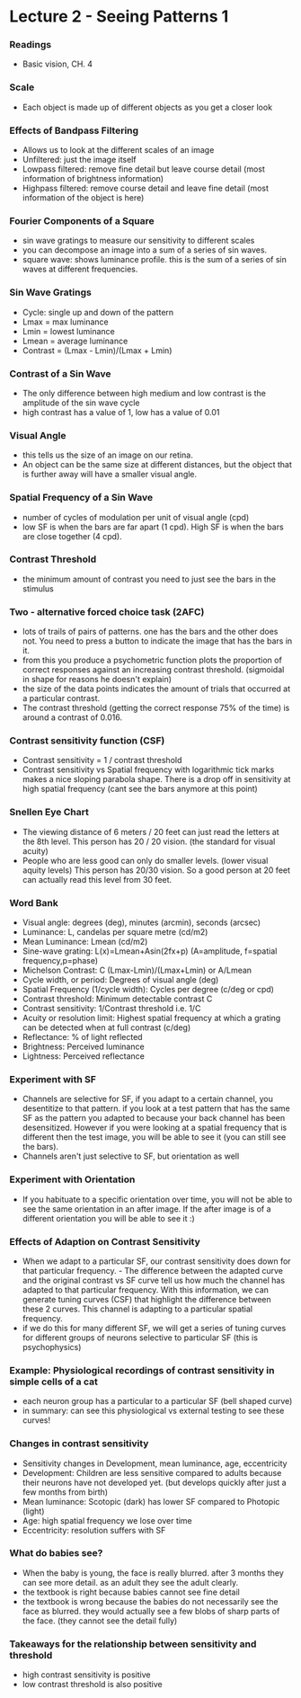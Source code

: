 # Lecture 2 - Seeing Patterns 1

### Readings 
- Basic vision, CH. 4

### Scale
- Each object is made up of different objects as you get a closer look 

### Effects of Bandpass Filtering 
- Allows us to look at the different scales of an image
- Unfiltered: just the image itself
- Lowpass filtered: remove fine detail but leave course detail (most information of brightness information)
- Highpass filtered: remove course detail and leave fine detail (most information of the object is here)

### Fourier Components of a Square
- sin wave gratings to measure our sensitivity to different scales
- you can decompose an image into a sum of a series of sin waves.
- square wave: shows luminance profile. this is the sum of a series of sin waves at different frequencies.

### Sin Wave Gratings 
- Cycle: single up and down of the pattern 
- Lmax = max luminance 
- Lmin = lowest luminance 
- Lmean = average luminance
- Contrast = (Lmax - Lmin)/(Lmax + Lmin)

### Contrast of a Sin Wave
- The only difference between high medium and low contrast is the amplitude of the sin wave cycle
- high contrast has a value of 1, low has a value of 0.01

### Visual Angle
- this tells us the size of an image on our retina.
- An object can be the same size at different distances, but the object that is further away will have a smaller visual angle. 

### Spatial Frequency of a Sin Wave
- number of cycles of modulation per unit of visual angle (cpd)
- low SF is when the bars are far apart (1 cpd). High SF is when the bars are close together (4 cpd).

### Contrast Threshold
- the minimum amount of contrast you need to just see the bars in the stimulus 

### Two - alternative forced choice task (2AFC)
- lots of trails of pairs of patterns. one has the bars and the other does not. You need to press a button to indicate the image that has the bars in it. 
- from this you produce a psychometric function plots the proportion of correct responses against an increasing contrast threshold. (sigmoidal in shape for reasons he doesn't explain)
- the size of the data points indicates the amount of trials that occurred at a particular contrast.
- The contrast threshold (getting the correct response 75% of the time) is around a contrast of 0.016.

### Contrast sensitivity function (CSF)
- Contrast sensitivity = 1 / contrast threshold 
- Contrast sensitivity vs Spatial frequency with logarithmic tick marks makes a nice sloping parabola shape. There is a drop off in sensitivity at high spatial frequency (cant see the bars anymore at this point)

### Snellen Eye Chart 
- The viewing distance of 6 meters / 20 feet can just read the letters at the 8th level. This person has 20 / 20 vision. (the standard for visual acuity)
- People who are less good can only do smaller levels. (lower visual aquity levels) This person has 20/30 vision. So a good person at 20 feet can actually read this level from 30 feet. 

### Word Bank
- Visual angle: degrees (deg), minutes (arcmin), seconds (arcsec)
- Luminance: L, candelas per square metre (cd/m2)
- Mean Luminance:  Lmean (cd/m2)
- Sine-wave grating: L(x)=Lmean+Asin(2fx+p) (A=amplitude, f=spatial frequency,p=phase)
- Michelson Contrast:  C (Lmax-Lmin)/(Lmax+Lmin) or A/Lmean
- Cycle width, or period: Degrees of visual angle (deg)
- Spatial Frequency (1/cycle width): Cycles per degree (c/deg or cpd)
- Contrast threshold: Minimum detectable contrast C
- Contrast sensitivity: 1/Contrast threshold i.e. 1/C
- Acuity or resolution limit: Highest spatial frequency at which a grating can be detected when at full contrast (c/deg)
- Reflectance: % of light reflected
- Brightness: Perceived luminance
- Lightness: Perceived reflectance

### Experiment with SF
- Channels are selective for SF, if you adapt to a certain channel, you desentitize to that pattern. if you look at a test pattern that has the same SF as the pattern you adapted to because your back channel has been desensitized. However if you were looking at a spatial frequency that is different then the test image, you will be able to see it (you can still see the bars). 
- Channels aren't just selective to SF, but orientation as well

### Experiment with Orientation
- If you habituate to a specific orientation over time, you will not be able to see the same orientation in an after image. If the after image is of a different orientation you will be able to see it :)

### Effects of Adaption on Contrast Sensitivity
- When we adapt to a particular SF, our contrast sensitivity does down for that particular frequency. - The difference between the adapted curve and the original contrast vs SF curve tell us how much the channel has adapted to that particular frequency. With this information, we can generate tuning curves (CSF) that highlight the difference between these 2 curves. This channel is adapting to a particular spatial frequency. 
- if we do this for many different SF, we will get a series of tuning curves for different groups of neurons selective to particular SF (this is psychophysics)

### Example: Physiological recordings of contrast sensitivity in simple cells of a cat
- each neuron group has a particular to a particular SF (bell shaped curve)
- in summary: can see this physiological vs external testing to see these curves!


### Changes in contrast sensitivity
- Sensitivity changes in Development, mean luminance, age, eccentricity
- Development: Children are less sensitive compared to adults because their neurons have not developed yet. (but develops quickly after just a few months from birth)
- Mean luminance: Scotopic (dark) has lower SF compared to Photopic (light)
- Age: high spatial frequency we lose over time
- Eccentricity: resolution suffers with SF

### What do babies see? 
- When the baby is young, the face is really blurred. after 3 months they can see more detail. as an adult they see the adult clearly.
- the textbook is right because babies cannot see fine detail 
- the textbook is wrong because the babies do not necessarily see the face as blurred. they would actually see a few blobs of sharp parts of the face. (they cannot see the detail fully)

### Takeaways for the relationship between sensitivity and threshold
- high contrast sensitivity is positive
- low contrast threshold is also positive